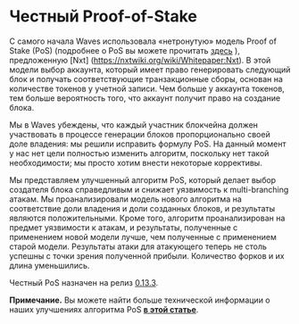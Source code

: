 # **Честный Proof-of-Stake**

С самого начала Waves использовала «нетронутую» модель Proof of Stake \(PoS\) \(подробнее о PoS вы можете прочитать [здесь](/platform-features/leased-proof-of-stake-lpos) \), предложенную [Nxt] (https://nxtwiki.org/wiki/Whitepaper:Nxt).
В этой модели выбор аккаунта, который имеет право генерировать следующий блок и получать соответствующие транзакционные сборы, основан на количестве токенов у учетной записи. Чем больше у аккаунта токенов, тем больше вероятность того, что аккаунт получит право на создание блока.

Мы в Waves убеждены, что каждый участник блокчейна должен участвовать в процессе генерации блоков пропорционально своей доле владения: мы решили исправить формулу PoS. На данный момент у нас нет цели полностью изменить алгоритм, поскольку нет такой необходимости; мы просто хотим внести некоторые коррективы.

Мы представляем улучшенный алгоритм PoS, который делает выбор создателя блока справедливым и снижает уязвимость к multi-branching атакам. Мы проанализировали модель нового алгоритма на соответствие доли владения и доли созданных блоков, и результаты являются положительными. Кроме того, алгоритм проанализирован на предмет уязвимости к атакам, и результаты, полученные с применением новой модели лучше, чем полученные с применением старой модели. Результаты атаки для атакующего теперь не столь успешны с точки зрения полученной прибыли. Количество форков и их длина уменьшились.

Честный PoS назначен на релиз [0.13.3](https://github.com/wavesplatform/Waves/releases).

**Примечание.** Вы можете найти больше технической информации о наших улучшениях алгоритма PoS [**в этой статье**](https://forum.wavesplatform.com/uploads/default/original/1X/b9f220c13f73c3a41dff7f4523c6c4a1fc03ebf6.pdf).
